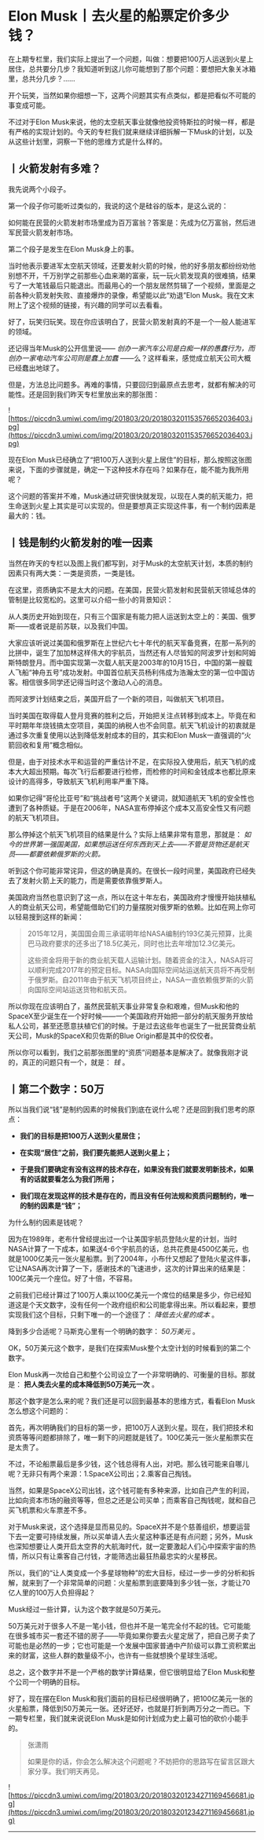 # Elon Musk丨去火星的船票定价多少钱？

在上期专栏里，我们实际上提出了一个问题，叫做：想要把100万人运送到火星上居住，总共要分几步？我知道听到这儿你可能想到了那个问题：要想把大象关冰箱里，总共分几步？……

开个玩笑，当然如果你细想一下，这两个问题其实有点类似，都是把看似不可能的事变成可能。

不过对于Elon Musk来说，他的太空航天事业就像他投资特斯拉的时候一样，都是有严格的实现计划的。今天的专栏我们就来继续详细拆解一下Musk的计划，以及从这些计划里，洞察一下他的思维方式是什么样的。

## 丨火箭发射有多难？

我先说两个小段子。

第一个段子你可能听过类似的，我说的这个是硅谷的版本，是这么说的：

如何能在民营的火箭发射市场里成为百万富翁？答案是：先成为亿万富翁，然后进军民营火箭发射市场。

第二个段子是发生在Elon Musk身上的事。

当时他表示要进军太空航天领域，还要发射火箭的时候，他的好多朋友都纷纷劝他别想不开，千万别学之前那些心血来潮的富豪，玩一玩火箭发现真的很难搞，结果亏了一大笔钱最后只能退出。而最用心的一个朋友居然剪辑了一个视频，里面是之前各种火箭发射失败、直接爆炸的录像，希望能以此“劝退”Elon Musk。我在文末附上了这个视频的链接，有兴趣的同学可以去看看。

好了，玩笑归玩笑。现在你应该明白了，民营火箭发射真的不是一个一般人能进军的领域。

还记得当年Musk的公开信里说—— *创办一家汽车公司是白痴一样的愚蠢行为，而创办一家电动汽车公司则是蠢上加蠢* ——么？这样看来，感觉成立航天公司大概已经蠢出地球了。

但是，方法总比问题多。再难的事情，只要回归到最原点去思考，就都有解决的可能性。还是回到我们昨天专栏里放出来的那张图：

![https://piccdn3.umiwi.com/img/201803/20/201803201153576652036403.jpg](https://piccdn3.umiwi.com/img/201803/20/201803201153576652036403.jpg)

现在Elon Musk已经确立了“把100万人送到火星上居住”的目标，那么按照这张图来说，下面的步骤就是，确定一下这种技术存在吗？如果存在，能不能为我所用呢？

这个问题的答案并不难，Musk通过研究很快就发现，以现在人类的航天能力，把生命送到火星上其实是可以实现的。但是要想真正实现这件事，有一个制约因素是最大的：钱。

## 丨钱是制约火箭发射的唯一因素

当然在昨天的专栏以及图上我们都写到，对于Musk的太空航天计划，本质的制约因素只有两大类：一类是资质，一类是钱。

在这里，资质确实不是太大的问题。在美国，民营火箭发射和民营航天领域总体的管制是比较宽松的。这里可以介绍一些小的背景知识：

从人类历史开始到现在，只有三个国家是有能力把人运送到太空上的：美国、俄罗斯——或者说是前苏联，以及我们中国。

大家应该听说过美国和俄罗斯在上世纪六七十年代的航天军备竞赛，在那一系列的比拼中，诞生了加加林这样伟大的宇航员，当然还有人尽皆知的阿波罗计划和阿姆斯特朗登月。而中国实现第一次载人航天是2003年的10月15日，中国的第一艘载人飞船“神舟五号”成功发射。中国首位航天员杨利伟成为浩瀚太空的第一位中国访客。相信很多同学还记得当时这个激动人心的消息。

而阿波罗计划结束之后，美国开启了一个新的项目，叫做航天飞机项目。

当时美国在取得载人登月竞赛的胜利之后，开始把关注点转移到成本上。毕竟在和平时期年年烧钱搞太空项目，美国的纳税人也不会同意。航天飞机设计的初衷就是通过多次重复使用以达到降低发射成本的目的，其实和Elon Musk一直强调的“火箭回收和复用”概念相似。

但是，由于对技术水平和运营的严重估计不足，在实际投入使用后，航天飞机的成本大大超出预期。每次飞行后都要进行检修，而检修的时间和金钱成本也都比原来设计的高得多，导致航天飞机利用率严重下降。

如果你记得“哥伦比亚号”和“挑战者号”这两个关键词，就知道航天飞机的安全性也遭到了各种质疑。于是在2006年，NASA宣布停掉这个成本又高安全性又有问题的航天飞机项目。

那么停掉这个航天飞机项目的结果是什么？实际上结果非常有意思，那就是： *如今的世界第一强国美国，如果想运送任何东西到天上去——不管是货物还是航天员——都要依赖俄罗斯的火箭。*

听到这个你可能非常诧异，但这的确是真的。在很长一段时间里，美国政府已经失去了发射火箭上天的能力，而是需要依靠俄罗斯人。

美国政府当然也意识到了这一点，所以在这十年左右，美国政府才慢慢开始扶植私人的商业航天公司，希望能借助它们的力量摆脱对俄罗斯的依赖。比如在网上你可以轻易搜到这样的新闻：

> 2015年12月，美国国会周三承诺明年给NASA编制约193亿美元预算，比奥巴马政府要求的还多出了18.5亿美元，同时也比去年增加12.3亿美元。
> 
> 
> 
> 这些资金将用于新的商业航天载人运输计划。随着资金的注入，NASA将可以顺利完成2017年的预定目标。NASA向国际空间站运送航天员将不再受制于俄罗斯。自2011年由于航天飞机项目终止，NASA一直依赖俄罗斯的火箭向国际空间站运送货物和航天员。

所以你现在应该明白了，虽然民营航天事业非常复杂和艰难，但Musk和他的SpaceX至少诞生在一个好时候——一个美国政府开始把一部分的航天服务开放给私人公司，甚至还愿意扶植它们的时候。于是过去这些年也诞生了一批民营商业航天公司，Musk的SpaceX和贝佐斯的Blue Origin都是其中的佼佼者。

所以你可以看到，我们之前那张图里的“资质”问题基本是解决了。就像我刚才说的，真正的问题只有一个，就是： *钱* 。

## 丨第二个数字：50万

所以当我们说“钱”是制约因素的时候我们到底在说什么呢？还是回到我们思考的原点：

* **我们的目标是把100万人送到火星居住；** 

* **在实现“居住”之前，我们要先能把人送到火星上；** 

* **于是我们要确定有没有这样的技术存在，如果没有我们就要发明新技术，如果有的话就要看怎么为我们所用；** 

* **我们现在发现这样的技术是存在的，而且没有任何法规和资质问题制约，唯一的制约因素是“钱”；** 

为什么制约因素是钱呢？

因为在1989年，老布什曾经提出过一个让美国宇航员登陆火星的计划，当时NASA计算了一下成本，如果送4-6个宇航员的话，总共花费是4500亿美元，也就是1000亿美元一张火星船票。到了2004年，小布什又想起了登陆火星这件事，它让NASA再次计算了一下，感谢技术的飞速进步，这次的计算出来的结果是：100亿美元一个座位。好了十倍，不容易。

之前我们已经计算过了100万人乘以100亿美元一个席位的结果是多少，你已经知道这是个天文数字，没有任何一个政府组织和公司能拿得出来。所以看起来，要想实现我们这个目标，只剩下唯一的一个途径了： *降低去火星的成本* 。

降到多少合适呢？马斯克心里有一个明确的数字： *50万美元* 。

OK，50万美元这个数字，是我们在探索Musk整个太空计划的时候看到的第二个数字。

Elon Musk再一次给自己和整个公司设立了一个非常明确的、可衡量的目标。那就是： **把人类去火星的成本降低到50万美元一次** 。

那这个数字是怎么来的呢？我们还是可以回到最基本的思维方式，看看Elon Musk怎么想这个问题的：

首先，再次明确我们的目标的第一步，把100万人送到火星。现在，我们把技术和资质等等问题都排除了，唯一剩下的问题就是钱了。100亿美元一张火星船票实在是太贵了。

不过，不论船票最后是多少钱，这个钱总得有人出，对吧。那么钱可能来自哪儿呢？无非只有两个来源：1.SpaceX公司出；2.乘客自己掏钱。

当然，如果是SpaceX公司出钱，这个钱可能有多种来源，比如自己产生的利润，比如向资本市场的融资等等，但总之还是公司买单；而乘客自己掏钱呢，就和自己买飞机票和火车票差不多。

对于Musk来说，这个选择是显而易见的。SpaceX并不是个慈善组织，想要运营下去一定要可持续发展，所以买单请人去火星这种事还是有点问题；另外，Musk也深知想要让人类开启太空界的大航海时代，就一定要激起人们心中探索宇宙的热情，所以只有让乘客自己付钱，才能筛选出最狂热最忠实的火星移民。

所以，我们的“让人类变成一个多星球物种”的宏大目标，经过一步一步的分析和拆解，就来到了一个非常简单的问题：火星船票到底要降到多少钱一张，才能让70亿人里的100万人负担得起？

Musk经过一些计算，认为这个数字就是50万美元。

50万美元对于很多人不是一笔小钱，但也并不是一笔完全付不起的钱。它可能能在很多城市买一套还不错的房子——毕竟如果你要去火星定居了，把自己房子卖了可能也是必然的一步；它也可能是一个发展中国家普通中产阶级可以靠工资积累出来的财富，这些人群的数量级不小，也许有一些就想换个星球生活呢。

总之，这个数字并不是一个严格的数学计算结果，但它很明显给了Elon Musk和整个公司一个明确的目标。

好了，现在摆在Elon Musk和我们面前的目标已经很明确了，把100亿美元一张的火星船票，降低到50万美元一张。还好还好，也就是打折到两万分之一而已。下一期专栏里，我们就来说说Elon Musk是如何计划成为史上最可怕的砍价小能手的。

> 张潇雨
> 
> 如果是你的话，你会怎么解决这个问题呢？不妨把你的思路写在留言区跟大家分享。我们明天再见。

![https://piccdn3.umiwi.com/img/201803/20/201803201234271169456681.jpg](https://piccdn3.umiwi.com/img/201803/20/201803201234271169456681.jpg)

---
